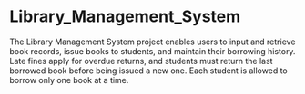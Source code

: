 # Library_Management_System
The Library Management System project enables users to input and retrieve book records, issue books to students, and maintain their borrowing history. Late fines apply for overdue returns, and students must return the last borrowed book before being issued a new one. Each student is allowed to borrow only one book at a time.
